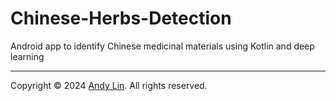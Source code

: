 # Chinese-Herbs-Detection
Android app to identify Chinese medicinal materials using Kotlin and deep learning

***
Copyright © 2024 [Andy Lin](https://github.com/andy2167565). All rights reserved.
